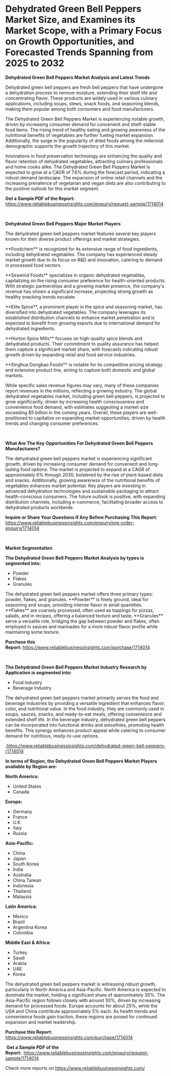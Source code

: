 <p><h1>Dehydrated Green Bell Peppers Market Size, and Examines its Market Scope, with a Primary Focus on Growth Opportunities, and Forecasted Trends Spanning from 2025 to 2032</h1></p><p><strong>Dehydrated Green Bell Peppers Market Analysis and Latest Trends</strong></p>
<p><p>Dehydrated green bell peppers are fresh bell peppers that have undergone a dehydration process to remove moisture, extending their shelf life and concentrating flavor. These products are widely used in various culinary applications, including soups, stews, snack foods, and seasoning blends, making them popular among both consumers and food manufacturers. </p><p>The Dehydrated Green Bell Peppers Market is experiencing notable growth, driven by increasing consumer demand for convenient and shelf-stable food items. The rising trend of healthy eating and growing awareness of the nutritional benefits of vegetables are further fueling market expansion. Additionally, the surge in the popularity of dried foods among the millennial demographic supports the growth trajectory of this market.</p><p>Innovations in food preservation technology are enhancing the quality and flavor retention of dehydrated vegetables, attracting culinary professionals and home cooks alike. The Dehydrated Green Bell Peppers Market is expected to grow at a CAGR of 7.6% during the forecast period, indicating a robust demand landscape. The expansion of online retail channels and the increasing prevalence of vegetarian and vegan diets are also contributing to the positive outlook for this market segment.</p></p>
<p><strong>Get a Sample PDF of the Report:&nbsp;</strong> <a href="https://www.reliablebusinessinsights.com/enquiry/request-sample/1714014?utm_campaign=1558&utm_medium=2&utm_source=Github&utm_content=ia&utm_term=11012025&utm_id=dehydrated-green-bell-peppers">https://www.reliablebusinessinsights.com/enquiry/request-sample/1714014</a></p>
<p>&nbsp;</p>
<p><strong>Dehydrated Green Bell Peppers Major Market Players</strong></p>
<p><p>The dehydrated green bell peppers market features several key players known for their diverse product offerings and market strategies. </p><p>**Foodchem** is recognized for its extensive range of food ingredients, including dehydrated vegetables. The company has experienced steady market growth due to its focus on R&D and innovation, catering to demand in processed food sectors. </p><p>**Seawind Foods** specializes in organic dehydrated vegetables, capitalizing on the rising consumer preference for health-oriented products. With strategic partnerships and a growing market presence, the company's revenue has shown a significant increase, projecting strong growth as healthy snacking trends escalate.</p><p>**Elite Spice**, a prominent player in the spice and seasoning market, has diversified into dehydrated vegetables. The company leverages its established distribution channels to enhance market penetration and is expected to benefit from growing exports due to international demand for dehydrated ingredients.</p><p>**Horton Spice Mills** focuses on high-quality spice blends and dehydrated products. Their commitment to quality assurance has helped them capture a significant market share, with forecasts indicating robust growth driven by expanding retail and food service industries.</p><p>**Xinghua Dongbao Foods** is notable for its competitive pricing strategy and extensive product line, aiming to capture both domestic and global markets. </p><p>While specific sales revenue figures may vary, many of these companies report revenues in the millions, reflecting a growing industry. The global dehydrated vegetables market, including green bell peppers, is projected to grow significantly, driven by increasing health consciousness and convenience food demand, with estimates suggesting a market size exceeding $5 billion in the coming years. Overall, these players are well-positioned to capitalize on expanding market opportunities, driven by health trends and changing consumer preferences.</p></p>
<p>&nbsp;</p>
<p><strong>What Are The Key Opportunities For Dehydrated Green Bell Peppers Manufacturers?</strong></p>
<p><p>The dehydrated green bell peppers market is experiencing significant growth, driven by increasing consumer demand for convenient and long-lasting food options. The market is projected to expand at a CAGR of approximately 6% through 2030, bolstered by the rise of plant-based diets and snacks. Additionally, growing awareness of the nutritional benefits of vegetables enhances market potential. Key players are investing in advanced dehydration technologies and sustainable packaging to attract health-conscious consumers. The future outlook is positive, with expanding distribution channels, including e-commerce, facilitating broader access to dehydrated products worldwide.</p></p>
<p><strong>Inquire or Share Your Questions If Any Before Purchasing This Report:</strong> <a href="https://www.reliablebusinessinsights.com/enquiry/pre-order-enquiry/1714014?utm_campaign=1558&utm_medium=2&utm_source=Github&utm_content=ia&utm_term=11012025&utm_id=dehydrated-green-bell-peppers">https://www.reliablebusinessinsights.com/enquiry/pre-order-enquiry/1714014</a></p>
<p>&nbsp;</p>
<p><strong>Market Segmentation</strong></p>
<p><strong>The Dehydrated Green Bell Peppers Market Analysis by types is segmented into:</strong></p>
<p><ul><li>Powder</li><li>Flakes</li><li>Granules</li></ul></p>
<p><p>The dehydrated green bell peppers market offers three primary types: powder, flakes, and granules. **Powder** is finely ground, ideal for seasoning and soups, providing intense flavor in small quantities. **Flakes** are coarsely processed, often used as toppings for pizzas, salads, and in recipes, offering a balanced texture and taste. **Granules** serve a versatile role, bridging the gap between powder and flakes, often employed in sauces and marinades for a more robust flavor profile while maintaining some texture.</p></p>
<p><strong>Purchase this Report:&nbsp;</strong><a href="https://www.reliablebusinessinsights.com/purchase/1714014?utm_campaign=1558&utm_medium=2&utm_source=Github&utm_content=ia&utm_term=11012025&utm_id=dehydrated-green-bell-peppers">https://www.reliablebusinessinsights.com/purchase/1714014</a></p>
<p>&nbsp;</p>
<p><strong>The Dehydrated Green Bell Peppers Market Industry Research by Application is segmented into:</strong></p>
<p><ul><li>Food Industry</li><li>Beverage Industry</li></ul></p>
<p><p>The dehydrated green bell peppers market primarily serves the food and beverage industries by providing a versatile ingredient that enhances flavor, color, and nutritional value. In the food industry, they are commonly used in soups, sauces, snacks, and ready-to-eat meals, offering convenience and extended shelf life. In the beverage industry, dehydrated green bell peppers can be incorporated into functional drinks and smoothies, promoting health benefits. This synergy enhances product appeal while catering to consumer demand for nutritious, ready-to-use options.</p></p>
<p><a href="https://www.reliablebusinessinsights.com/dehydrated-green-bell-peppers-r1714014?utm_campaign=1558&utm_medium=2&utm_source=Github&utm_content=ia&utm_term=11012025&utm_id=dehydrated-green-bell-peppers">&nbsp;https://www.reliablebusinessinsights.com/dehydrated-green-bell-peppers-r1714014</a></p>
<p><strong>In terms of Region, the Dehydrated Green Bell Peppers Market Players available by Region are:</strong></p>
<p>
    <p> <strong> North America: </strong>
        <ul>
            <li>United States</li>
            <li>Canada</li>
        </ul>
        </p> 
    <p> <strong> Europe: </strong>
        <ul>
            <li>Germany</li>
            <li>France</li>
            <li>U.K.</li>
            <li>Italy</li>
            <li>Russia</li>
        </ul>
        </p> 
    <p> <strong> Asia-Pacific: </strong>
        <ul>
            <li>China</li>
            <li>Japan</li>
            <li>South Korea</li>
            <li>India</li>
            <li>Australia</li>
            <li>China Taiwan</li>
            <li>Indonesia</li>
            <li>Thailand</li>
            <li>Malaysia</li>
        </ul>
        </p> 
    <p> <strong> Latin America: </strong>
        <ul>
            <li>Mexico</li>
            <li>Brazil</li>
            <li>Argentina Korea</li>
            <li>Colombia</li>
        </ul>
        </p> 
    <p> <strong> Middle East & Africa: </strong>
        <ul>
            <li>Turkey</li>
            <li>Saudi</li>
            <li>Arabia</li>
            <li>UAE</li>
            <li>Korea</li>
        </ul>
    </p>
    </p>
<p><p>The dehydrated green bell peppers market is witnessing robust growth, particularly in North America and Asia-Pacific. North America is expected to dominate the market, holding a significant share of approximately 35%. The Asia-Pacific region follows closely with around 30%, driven by increasing demand for processed foods. Europe accounts for about 25%, while the USA and China contribute approximately 5% each. As health trends and convenience foods gain traction, these regions are poised for continued expansion and market leadership.</p></p>
<p><strong>Purchase this Report: </strong><a href="https://www.reliablebusinessinsights.com/purchase/1714014?utm_campaign=1558&utm_medium=2&utm_source=Github&utm_content=ia&utm_term=11012025&utm_id=dehydrated-green-bell-peppers">https://www.reliablebusinessinsights.com/purchase/1714014</a></p>
<p>&nbsp;<strong>Get a Sample PDF of the Report:&nbsp;&nbsp;</strong><a href="https://www.reliablebusinessinsights.com/enquiry/request-sample/1714014?utm_campaign=1558&utm_medium=2&utm_source=Github&utm_content=ia&utm_term=11012025&utm_id=dehydrated-green-bell-peppers">https://www.reliablebusinessinsights.com/enquiry/request-sample/1714014</a></p>
<p><strong></strong></p>
<p>Check more reports on <a href="https://www.reliablebusinessinsights.com/?utm_campaign=1558&utm_medium=2&utm_source=Github&utm_content=ia&utm_term=11012025&utm_id=dehydrated-green-bell-peppers">https://www.reliablebusinessinsights.com/</a></p>